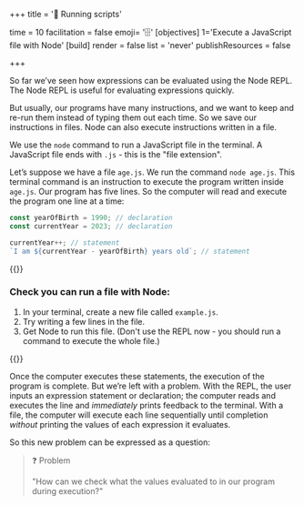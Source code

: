 +++
title = '📁 Running scripts'

time = 10
facilitation = false
emoji= '🗄️'
[objectives]
    1='Execute a JavaScript file with Node'
[build]
  render = false
  list = 'never'
  publishResources = false

+++

So far we’ve seen how expressions can be evaluated using the Node REPL. The Node REPL is useful for evaluating expressions quickly.

But usually, our programs have many instructions, and we want to keep and re-run them instead of typing them out each time. So we save our instructions in files. Node can also execute instructions written in a file.

We use the `node` command to run a JavaScript file in the terminal. A JavaScript file ends with `.js` - this is the "file extension".

Let’s suppose we have a file `age.js`. We run the command `node age.js`. This terminal command is an instruction to execute the program written inside `age.js`. Our program has five lines.
So the computer will read and execute the program one line at a time:

```js
const yearOfBirth = 1990; // declaration
const currentYear = 2023; // declaration

currentYear++; // statement
`I am ${currentYear - yearOfBirth} years old`; // statement
```

{{<note title="Activity" type="activity">}}

### Check you can run a file with Node:

1. In your terminal, create a new file called `example.js`.
2. Try writing a few lines in the file.
3. Get Node to run this file. (Don't use the REPL now - you should run a command to execute the whole file.)

{{</note>}}

Once the computer executes these statements, the execution of the program is complete. But we’re left with a problem. With the REPL, the user inputs an expression statement or declaration; the computer reads and executes the line and _immediately_ prints feedback to the terminal. With a file, the computer will execute each line sequentially until completion _without_ printing the values of each expression it evaluates.

So this new problem can be expressed as a question:

> ❓ Problem
>
> "How can we check what the values evaluated to in our program during execution?"
